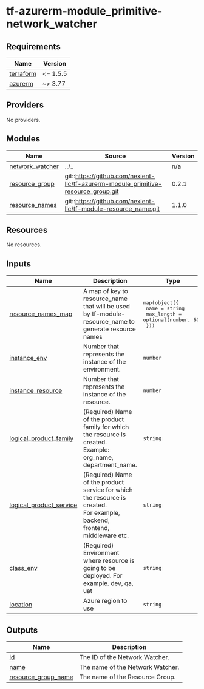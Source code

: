 # tf-azurerm-module_primitive-network_watcher

<!-- BEGINNING OF PRE-COMMIT-TERRAFORM DOCS HOOK -->
## Requirements

| Name                                                                      | Version  |
| ------------------------------------------------------------------------- | -------- |
| <a name="requirement_terraform"></a> [terraform](#requirement\_terraform) | <= 1.5.5 |
| <a name="requirement_azurerm"></a> [azurerm](#requirement\_azurerm)       | ~> 3.77  |

## Providers

No providers.

## Modules

| Name                                                                                | Source                                                                             | Version |
| ----------------------------------------------------------------------------------- | ---------------------------------------------------------------------------------- | ------- |
| <a name="module_network_watcher"></a> [network\_watcher](#module\_network\_watcher) | ../..                                                                              | n/a     |
| <a name="module_resource_group"></a> [resource\_group](#module\_resource\_group)    | git::https://github.com/nexient-llc/tf-azurerm-module_primitive-resource_group.git | 0.2.1   |
| <a name="module_resource_names"></a> [resource\_names](#module\_resource\_names)    | git::https://github.com/nexient-llc/tf-module-resource_name.git                    | 1.1.0   |

## Resources

No resources.

## Inputs

| Name                                                                                                        | Description                                                                                                                      | Type                                                                                                 | Default     | Required |
| ----------------------------------------------------------------------------------------------------------- | -------------------------------------------------------------------------------------------------------------------------------- | ---------------------------------------------------------------------------------------------------- | ----------- | :------: |
| <a name="input_resource_names_map"></a> [resource\_names\_map](#input\_resource\_names\_map)                | A map of key to resource\_name that will be used by tf-module-resource\_name to generate resource names                          | <pre>map(object({<br>    name       = string<br>    max_length = optional(number, 60)<br>  }))</pre> | `{}`        |    no    |
| <a name="input_instance_env"></a> [instance\_env](#input\_instance\_env)                                    | Number that represents the instance of the environment.                                                                          | `number`                                                                                             | `0`         |    no    |
| <a name="input_instance_resource"></a> [instance\_resource](#input\_instance\_resource)                     | Number that represents the instance of the resource.                                                                             | `number`                                                                                             | `0`         |    no    |
| <a name="input_logical_product_family"></a> [logical\_product\_family](#input\_logical\_product\_family)    | (Required) Name of the product family for which the resource is created.<br>    Example: org\_name, department\_name.            | `string`                                                                                             | `"launch"`  |    no    |
| <a name="input_logical_product_service"></a> [logical\_product\_service](#input\_logical\_product\_service) | (Required) Name of the product service for which the resource is created.<br>    For example, backend, frontend, middleware etc. | `string`                                                                                             | `"network"` |    no    |
| <a name="input_class_env"></a> [class\_env](#input\_class\_env)                                             | (Required) Environment where resource is going to be deployed. For example. dev, qa, uat                                         | `string`                                                                                             | `"dev"`     |    no    |
| <a name="input_location"></a> [location](#input\_location)                                                  | Azure region to use                                                                                                              | `string`                                                                                             | n/a         |   yes    |

## Outputs

| Name                                                                                              | Description                      |
| ------------------------------------------------------------------------------------------------- | -------------------------------- |
| <a name="output_id"></a> [id](#output\_id)                                                        | The ID of the Network Watcher.   |
| <a name="output_name"></a> [name](#output\_name)                                                  | The name of the Network Watcher. |
| <a name="output_resource_group_name"></a> [resource\_group\_name](#output\_resource\_group\_name) | The name of the Resource Group.  |
<!-- END OF PRE-COMMIT-TERRAFORM DOCS HOOK -->
